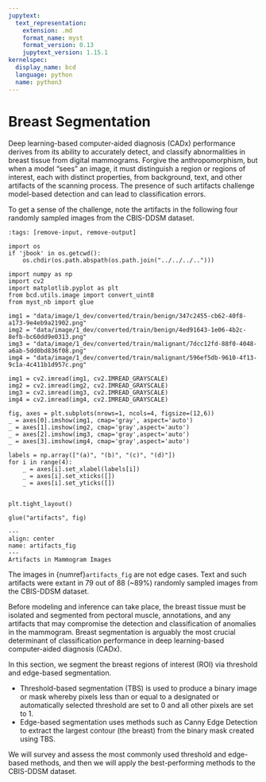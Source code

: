 ```yaml
---
jupytext:
  text_representation:
    extension: .md
    format_name: myst
    format_version: 0.13
    jupytext_version: 1.15.1
kernelspec:
  display_name: bcd
  language: python
  name: python3
---
```

# Breast Segmentation

Deep learning-based computer-aided diagnosis (CADx) performance derives from its ability to accurately detect, and classify abnormalities in breast tissue from digital mammograms. Forgive the anthropomorphism, but when a model “sees” an image, it must distinguish a region or regions of interest, each with distinct properties, from background, text, and other artifacts of the scanning process. The presence of such artifacts challenge model-based detection and can lead to classification errors.

To get a sense of the challenge, note the artifacts in the following four randomly sampled images from the CBIS-DDSM dataset.

```{code-cell} ipython3
:tags: [remove-input, remove-output]

import os
if 'jbook' in os.getcwd():
    os.chdir(os.path.abspath(os.path.join("../../../..")))

import numpy as np
import cv2
import matplotlib.pyplot as plt
from bcd.utils.image import convert_uint8
from myst_nb import glue

img1 = "data/image/1_dev/converted/train/benign/347c2455-cb62-40f8-a173-9e4eb9a21902.png"
img2 = "data/image/1_dev/converted/train/benign/4ed91643-1e06-4b2c-8efb-bc60dd9e0313.png"
img3 = "data/image/1_dev/converted/train/malignant/7dcc12fd-88f0-4048-a6ab-5dd0bd836f08.png"
img4 = "data/image/1_dev/converted/train/malignant/596ef5db-9610-4f13-9c1a-4c411b1d957c.png"

img1 = cv2.imread(img1, cv2.IMREAD_GRAYSCALE)
img2 = cv2.imread(img2, cv2.IMREAD_GRAYSCALE)
img3 = cv2.imread(img3, cv2.IMREAD_GRAYSCALE)
img4 = cv2.imread(img4, cv2.IMREAD_GRAYSCALE)

fig, axes = plt.subplots(nrows=1, ncols=4, figsize=(12,6))
_ = axes[0].imshow(img1, cmap='gray', aspect='auto')
_ = axes[1].imshow(img2, cmap='gray',aspect='auto')
_ = axes[2].imshow(img3, cmap='gray',aspect='auto')
_ = axes[3].imshow(img4, cmap='gray',aspect='auto')

labels = np.array(["(a)", "(b)", "(c)", "(d)"])
for i in range(4):
    _ = axes[i].set_xlabel(labels[i])
    _ = axes[i].set_xticks([])
    _ = axes[i].set_yticks([])


plt.tight_layout()

glue("artifacts", fig)
```

```{glue:figure} artifacts
---
align: center
name: artifacts_fig
---
Artifacts in Mammogram Images
```

The images in {numref}`artifacts_fig` are not edge cases. Text and such artifacts were extant in 79 out of 88 (~89%) randomly sampled images from the CBIS-DDSM dataset.

Before modeling and inference can take place, the breast tissue must be isolated and segmented from pectoral muscle, annotations, and any artifacts that may compromise the detection and classification of anomalies in the mammogram. Breast segmentation is arguably the most crucial determinant of classification performance in deep learning-based computer-aided diagnosis (CADx).

In this section, we segment the breast regions of interest (ROI) via threshold and edge-based segmentation.

- Threshold-based segmentation (TBS) is used to produce a binary image or mask whereby pixels less than or equal to a designated or automatically selected threshold are set to 0 and all other pixels are set to 1.
- Edge-based segmentation uses methods such as Canny Edge Detection to extract the largest contour (the breast) from the binary mask created using TBS.

We will survey and assess the most commonly used threshold and edge-based methods, and then we will apply the best-performing methods to the CBIS-DDSM dataset.
